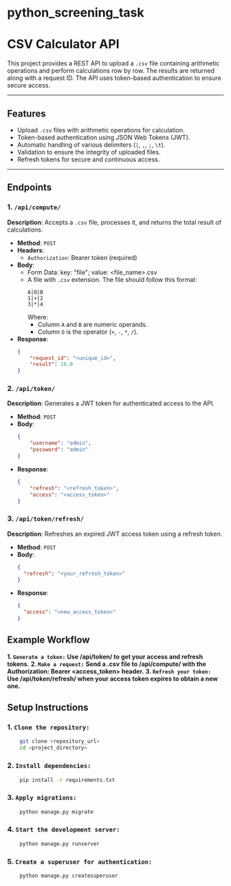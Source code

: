 # python_screening_task
# CSV Calculator API

This project provides a REST API to upload a `.csv` file containing arithmetic operations and perform calculations row by row. The results are returned along with a request ID. The API uses token-based authentication to ensure secure access.

---

## Features
- Upload `.csv` files with arithmetic operations for calculation.
- Token-based authentication using JSON Web Tokens (JWT).
- Automatic handling of various delimiters (`|`, `,`, `;`, `\t`).
- Validation to ensure the integrity of uploaded files.
- Refresh tokens for secure and continuous access.

---

## Endpoints

### **1. `/api/compute/`**
**Description**: Accepts a `.csv` file, processes it, and returns the total result of calculations.
- **Method**: `POST`
- **Headers**:
  - `Authorization`: Bearer token (required)
- **Body**:
  - Form Data: key: "file"; value: <file_name>.csv
  - A file with `.csv` extension. The file should follow this format:
    ```
    A|O|B
    1|+|2
    3|*|4
    ```
    Where:
    - Column `A` and `B` are numeric operands.
    - Column `O` is the operator (`+`, `-`, `*`, `/`).
- **Response**:
  ```json
  {
      "request_id": "<unique_id>",
      "result": 16.0
  }

### **2. `/api/token/`**
**Description**: Generates a JWT token for authenticated access to the API.
- **Method**: `POST`
- **Body**:
  ```json
  {
      "username": "admin",
      "password": "admin"
  }
- **Response**:
  ```json
  {
      "refresh": "<refresh_token>",
      "access": "<access_token>"
  }

### **3. `/api/token/refresh/`**
**Description**: Refreshes an expired JWT access token using a refresh token.
- **Method**: `POST`
- **Body**:
  ```json
  {
    "refresh": "<your_refresh_token>"
  }
- **Response**:
  ```json
  {
    "access": "<new_access_token>"
  }

##  Example Workflow
**1. `Generate a token:`**
**Use /api/token/ to get your access and refresh tokens.**
**2. `Make a request:`**
**Send a .csv file to /api/compute/ with the Authorization: Bearer <access_token> header.**
**3. `Refresh your token:`**
**Use /api/token/refresh/ when your access token expires to obtain a new one.**

##  Setup Instructions
### **1. `Clone the repository:`**
```bash
    git clone <repository_url>
    cd <project_directory>
```
### **2. `Install dependencies:`**
```bash
    pip install -r requirements.txt
```
### **3. `Apply migrations:`**
```bash
    python manage.py migrate
```
### **4. `Start the development server:`**
```bash
    python manage.py runserver
```
### **5. `Create a superuser for authentication:`**
```bash
    python manage.py createsuperuser
```
